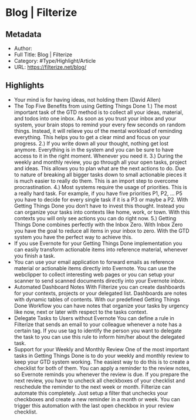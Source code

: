 # Blog | Filterize

## Metadata

* Author: 
* Full Title: Blog | Filterize
* Category: #Type/Highlight/Article
* URL: https://filterize.net/blog/

## Highlights

* Your mind is for having ideas, not holding them (David Allen)
* The Top Five Benefits from using Getting Things Done
  1.) The most important task of the GTD method is to collect all your ideas, material, and todos into one inbox. As soon as you trust your inbox and your system, your brain stops to remind your every few seconds on random things. Instead, it will relieve you of the mental workload of reminding everything. This helps you to get a clear mind and focus on your progress.
  2.) If you write down all your thought, nothing get lost anymore. Everything is in the system and you can be sure to have access to it in the right moment. Whenever you need it.
  3.) During the weekly and monthly review, you go through all your open tasks, project and ideas. This allows you to plan what are the next actions to do. Due to nature of breaking all bigger tasks down to small actionable pieces it is much easier to really do them. This is an import step to overcome procrastination.
  4.) Most systems require the usage of priorities. This is a really hard task. For example, if you have five priorities P1, P2, … P5 you have to decide for every single task if it is a P3 or maybe a P2. With Getting Things Done you don’t have to invest this thought. Instead you can organize your tasks into contexts like home, work, or town. With this contexts you will only see actions you can do right now.
  5.) Getting Things Done combines perfectly with the Inbox Zero. With Inbox Zero you have the goal to reduce all items in your inbox to zero. With the GTD system you have the perfect way to achieve this.
* If you use Evernote for your Getting Things Done implementation you can easily transform actionable items into reference material, whenever you finish a task.
* You can use your email application to forward emails as reference material or actionable items directly into Evernote. You can use the webclipper to collect interesting web pages or you can setup your scanner to send scanned documents directly into your Evernote inbox.
* Automated Dashboard Notes
  With Filterize you can create dashboards for your contexts, projects or your delegated list. Dashboards are notes with dynamic tables of contents. With our predefined Getting Things Done Workflow you can have notes that organize your tasks by urgency like now, next or later with respect to the tasks context.
* Delegate Tasks to Users without Evernote
  You can define a rule in Filterize that sends an email to your colleague whenever a note has a certain tag. If you use tag to identify the person you want to delegate the task to you can use this rule to inform him/her about the delegated task.
* Support for your Weekly and Monthly Review
  One of the most important tasks in Getting Things Done is to do your weekly and monthly review to keep your GTD system working. The easiest way to do this is to create a checklist for both of them. You can apply a reminder to the review notes, so Evernote reminds you whenever the review is due.
  If you prepare the next review, you have to uncheck all checkboxes of your checklist and reschedule the reminder to the next week or month. Filterize can automate this completely. Just setup a filter that unchecks your checkboxes and create a new reminder in a month or week. You can trigger this automation with the last open checkbox in your review checklist.
